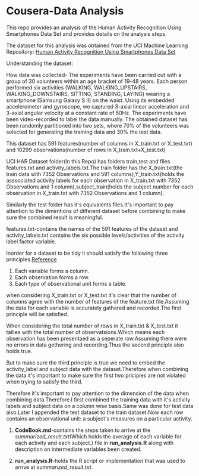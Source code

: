 # Cousera-Data Analysis
This repo provides an analysis of the Human Activity Recognition Using Smartphones Data Set and provides details on the analysis steps.

The dataset for this analysis was obtained from the UCI Machine Learning Repository:
[Human Activity Recognition Using Smartphones Data Set](http://archive.ics.uci.edu/ml/datasets/Human+Activity+Recognition+Using+Smartphones)

Understanding the dataset:

How data was collected-
The experiments have been carried out with a group of 30 volunteers within an age bracket of 19-48 years. Each person performed six activities (WALKING, WALKING_UPSTAIRS, WALKING_DOWNSTAIRS, SITTING, STANDING, LAYING) wearing a smartphone (Samsung Galaxy S II) on the waist. Using its embedded accelerometer and gyroscope, we captured 3-axial linear acceleration and 3-axial angular velocity at a constant rate of 50Hz. The experiments have been video-recorded to label the data manually. The obtained dataset has been randomly partitioned into two sets, where 70% of the volunteers was selected for generating the training data and 30% the test data.

This dataset has 591 features(number of columns in X_train.txt or X_test.txt) and 10299 observations(number of rows in X_train.txt+X_test.txt)

UCI HAR Dataset folder(In this Repo) has folders train,test and files features.txt and activity_labels.txt.The train folder has the X_train.txt(the train data with 7352 Observations and 591 columns),Y_train.txt(holds the asssociated activity labels for each observation in X_train.txt with 7352 Observations and 1 column),subject_train(holds the subject number for each observation in X_train.txt with 7352 Observations and 1 column).

Similarly the test folder has it's equivalents files.It's important to pay attention to the dimentions of different dataset before combining to make sure the combined result is meaningful.

features.txt-contains the names of the 591 features of the dataset and activity_labels.txt contains the six possible levels/activities of the activity label factor variable.

Inorder for a dataset to be tidy it should satisfy the following three principles.[Reference](https://cran.r-project.org/web/packages/tidyr/vignettes/tidy-data.html)

1. Each variable forms a column.
2. Each observation forms a row.
3. Each type of observational unit forms a table.

when considering X_train.txt or X_test.txt it's clear that the number of columns agree with the number of features of the feature.txt file.Assuming the data for each variable is accurately gathered and recorded.The first principle will be satisfied.

When considering the total number of rows in X_train.txt & X_test.txt it tallies with the total number of observatsions.Which means each observation has been presentaed as a seperate row.Assuming there were no errors in data gethering and recording.Thus the second principle also holds true.

But to make sure the third principle is true we need to embed the activity_label and subject data with the dataset.Therefore when combining the data it's important to make sure the first two priciples are not violated when trying to satisfy the third.

Therefore it's important to pay attention to the dimension of the data when combining data.Therefore I first combined the training data with it's activity labels and subject data on a column wise basis.Same was done for test data also.Later I appended the test dataset to the train dataset.Now each row contains an observational unit: a subject's measures on a particular activity.


1. **CodeBook.md**-contains the steps taken to arrive at the _summarized_result.txt_(Which holds the average of each variable for each activity and each subject.) file in **run_analysis.R** along with description on intermediate variables been created.

2. **run_analysis.R**-holds the R script or implementation that was used to arrive at _summarized_result.txt_.
